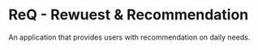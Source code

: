# ReQ - Rewuest & Recommendation
An application that provides users with recommendation on daily needs.
